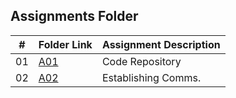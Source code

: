 ##  Assignments Folder

|   #   | Folder Link | Assignment Description                                          |
| :---: | ----------- | ----------------------------------------------------------      |
| 01    | [A01](https://github.com/bglawson1001/4443-MobileApps-Lawson) | Code Repository
| 02    | [A02](https://github.com/bglawson1001/4443-MobileApps-Lawson/tree/main/Assignments/Establishing%20Comms) | Establishing Comms.
